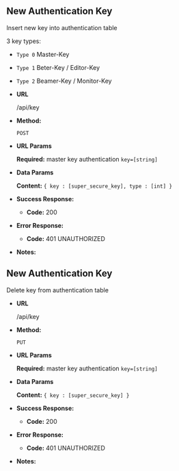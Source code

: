 
**New Authentication Key**
----
  Insert new key into authentication table
  
  3 key types:
  * `Type 0` Master-Key
  * `Type 1` Beter-Key / Editor-Key
  * `Type 2` Beamer-Key / Monitor-Key

* **URL**

  /api/key

* **Method:**

  `POST` 
  
*  **URL Params**

   **Required:**
    master key authentication
   `key=[string]`


* **Data Params**

  **Content:** `{ key : [super_secure_key], type : [int] }`

* **Success Response:**
  
  * **Code:** 200 <br />

 
* **Error Response:**

  * **Code:** 401 UNAUTHORIZED <br />


* **Notes:**


**New Authentication Key**
----
  Delete key from authentication table
  
* **URL**

  /api/key

* **Method:**

  `PUT` 
  
*  **URL Params**

   **Required:**
    master key authentication
   `key=[string]`


* **Data Params**

  **Content:** `{ key : [super_secure_key] }`

* **Success Response:**
  
  * **Code:** 200 <br />

 
* **Error Response:**

  * **Code:** 401 UNAUTHORIZED <br />


* **Notes:**

